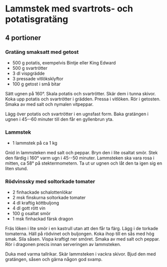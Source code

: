 # Lammstek med svartrots- och potatisgratäng

## 4 portioner

### Gratäng smaksatt med getost

-   500 g potatis, exempelvis Bintje eller King Edward
-   500 g svartrötter
-   3 dl vispgrädde
-   3 pressade vitlöksklyftor
-   100 g getost i små bitar

Sätt ugnen på 160°. Skala potatis och svartrötter. Skär dem i tunna
skivor. Koka upp potatis och svartrötter i grädden. Pressa i vitlöken.
Rör i getosten. Smaka av med salt och nymalen vitpeppar.

Lägg över potatis och svartrötter i en ugnsfast form. Baka gratängen i
ugnen i 45--60 minuter till den får en gyllenbrun yta.

### Lammstek

-   1 lammstek på ca 1 kg

Gnid in lammsteken med salt och peppar. Bryn den i lite osaltat smör.
Stek den färdig i 160° varm ugn i 45--50 minuter. Lammsteken ska vara
rosa i mitten, ca 58° på stektermometern. Ta ut ur ugnen och låt den ta
igen sig en liten stund.

### Rödvinssky med soltorkade tomater

-   2 finhackade schalottenlökar
-   2 msk finskurna soltorkade tomater
-   4 dl kraftig köttbuljong
-   4 dl gott rött vin
-   100 g osaltat smör
-   1 msk finhackad färsk dragon

Fräs löken i lite smör i en kastrull utan att den får ta färg. Lägg i de
torkade tomaterna. Häll på rödvinet och buljongen. Koka ihop till en sås
med hög smak. Sila såsen. Vispa kraftigt ner smöret. Smaka av med salt
och peppar. Rör i dragonen precis innan serveringen av lammsteken.

Duka med varma tallrikar. Skär lammsteken i vackra skivor. Bjud den med
gratängen, såsen och gärna någon god svamp.
